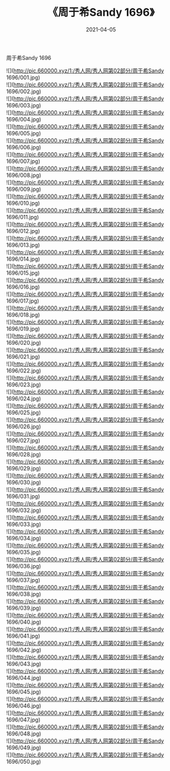 ﻿---
layout: post
title:  《周于希Sandy 1696》
date:   2021-04-05
img: http://pic.660000.xyz/1:/秀人网/秀人网第02部分/周于希Sandy 1696/000.jpg
categories: [美女, 清纯, 唯美]
---

周于希Sandy 1696

  ![](http://pic.660000.xyz/1:/秀人网/秀人网第02部分/周于希Sandy 1696/001.jpg) <br> ![](http://pic.660000.xyz/1:/秀人网/秀人网第02部分/周于希Sandy 1696/002.jpg) <br> ![](http://pic.660000.xyz/1:/秀人网/秀人网第02部分/周于希Sandy 1696/003.jpg) <br> ![](http://pic.660000.xyz/1:/秀人网/秀人网第02部分/周于希Sandy 1696/004.jpg) <br> ![](http://pic.660000.xyz/1:/秀人网/秀人网第02部分/周于希Sandy 1696/005.jpg) <br> ![](http://pic.660000.xyz/1:/秀人网/秀人网第02部分/周于希Sandy 1696/006.jpg) <br> ![](http://pic.660000.xyz/1:/秀人网/秀人网第02部分/周于希Sandy 1696/007.jpg) <br> ![](http://pic.660000.xyz/1:/秀人网/秀人网第02部分/周于希Sandy 1696/008.jpg) <br> ![](http://pic.660000.xyz/1:/秀人网/秀人网第02部分/周于希Sandy 1696/009.jpg) <br> ![](http://pic.660000.xyz/1:/秀人网/秀人网第02部分/周于希Sandy 1696/010.jpg) <br> ![](http://pic.660000.xyz/1:/秀人网/秀人网第02部分/周于希Sandy 1696/011.jpg) <br> ![](http://pic.660000.xyz/1:/秀人网/秀人网第02部分/周于希Sandy 1696/012.jpg) <br> ![](http://pic.660000.xyz/1:/秀人网/秀人网第02部分/周于希Sandy 1696/013.jpg) <br> ![](http://pic.660000.xyz/1:/秀人网/秀人网第02部分/周于希Sandy 1696/014.jpg) <br> ![](http://pic.660000.xyz/1:/秀人网/秀人网第02部分/周于希Sandy 1696/015.jpg) <br> ![](http://pic.660000.xyz/1:/秀人网/秀人网第02部分/周于希Sandy 1696/016.jpg) <br> ![](http://pic.660000.xyz/1:/秀人网/秀人网第02部分/周于希Sandy 1696/017.jpg) <br> ![](http://pic.660000.xyz/1:/秀人网/秀人网第02部分/周于希Sandy 1696/018.jpg) <br> ![](http://pic.660000.xyz/1:/秀人网/秀人网第02部分/周于希Sandy 1696/019.jpg) <br> ![](http://pic.660000.xyz/1:/秀人网/秀人网第02部分/周于希Sandy 1696/020.jpg) <br> ![](http://pic.660000.xyz/1:/秀人网/秀人网第02部分/周于希Sandy 1696/021.jpg) <br> ![](http://pic.660000.xyz/1:/秀人网/秀人网第02部分/周于希Sandy 1696/022.jpg) <br> ![](http://pic.660000.xyz/1:/秀人网/秀人网第02部分/周于希Sandy 1696/023.jpg) <br> ![](http://pic.660000.xyz/1:/秀人网/秀人网第02部分/周于希Sandy 1696/024.jpg) <br> ![](http://pic.660000.xyz/1:/秀人网/秀人网第02部分/周于希Sandy 1696/025.jpg) <br> ![](http://pic.660000.xyz/1:/秀人网/秀人网第02部分/周于希Sandy 1696/026.jpg) <br> ![](http://pic.660000.xyz/1:/秀人网/秀人网第02部分/周于希Sandy 1696/027.jpg) <br> ![](http://pic.660000.xyz/1:/秀人网/秀人网第02部分/周于希Sandy 1696/028.jpg) <br> ![](http://pic.660000.xyz/1:/秀人网/秀人网第02部分/周于希Sandy 1696/029.jpg) <br> ![](http://pic.660000.xyz/1:/秀人网/秀人网第02部分/周于希Sandy 1696/030.jpg) <br> ![](http://pic.660000.xyz/1:/秀人网/秀人网第02部分/周于希Sandy 1696/031.jpg) <br> ![](http://pic.660000.xyz/1:/秀人网/秀人网第02部分/周于希Sandy 1696/032.jpg) <br> ![](http://pic.660000.xyz/1:/秀人网/秀人网第02部分/周于希Sandy 1696/033.jpg) <br> ![](http://pic.660000.xyz/1:/秀人网/秀人网第02部分/周于希Sandy 1696/034.jpg) <br> ![](http://pic.660000.xyz/1:/秀人网/秀人网第02部分/周于希Sandy 1696/035.jpg) <br> ![](http://pic.660000.xyz/1:/秀人网/秀人网第02部分/周于希Sandy 1696/036.jpg) <br> ![](http://pic.660000.xyz/1:/秀人网/秀人网第02部分/周于希Sandy 1696/037.jpg) <br> ![](http://pic.660000.xyz/1:/秀人网/秀人网第02部分/周于希Sandy 1696/038.jpg) <br> ![](http://pic.660000.xyz/1:/秀人网/秀人网第02部分/周于希Sandy 1696/039.jpg) <br> ![](http://pic.660000.xyz/1:/秀人网/秀人网第02部分/周于希Sandy 1696/040.jpg) <br> ![](http://pic.660000.xyz/1:/秀人网/秀人网第02部分/周于希Sandy 1696/041.jpg) <br> ![](http://pic.660000.xyz/1:/秀人网/秀人网第02部分/周于希Sandy 1696/042.jpg) <br> ![](http://pic.660000.xyz/1:/秀人网/秀人网第02部分/周于希Sandy 1696/043.jpg) <br> ![](http://pic.660000.xyz/1:/秀人网/秀人网第02部分/周于希Sandy 1696/044.jpg) <br> ![](http://pic.660000.xyz/1:/秀人网/秀人网第02部分/周于希Sandy 1696/045.jpg) <br> ![](http://pic.660000.xyz/1:/秀人网/秀人网第02部分/周于希Sandy 1696/046.jpg) <br> ![](http://pic.660000.xyz/1:/秀人网/秀人网第02部分/周于希Sandy 1696/047.jpg) <br> ![](http://pic.660000.xyz/1:/秀人网/秀人网第02部分/周于希Sandy 1696/048.jpg) <br> ![](http://pic.660000.xyz/1:/秀人网/秀人网第02部分/周于希Sandy 1696/049.jpg) <br> ![](http://pic.660000.xyz/1:/秀人网/秀人网第02部分/周于希Sandy 1696/050.jpg) <br>